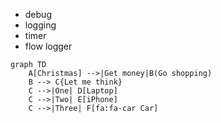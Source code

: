 - debug
- logging
- timer
- flow logger

```mermaid
graph TD
    A[Christmas] -->|Get money|B(Go shopping)
    B --> C{Let me think}
    C -->|One| D[Laptop]
    C -->|Two| E[iPhone]
    C -->|Three| F[fa:fa-car Car]